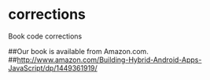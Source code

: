 corrections
===========

Book code corrections

##Our book is available from Amazon.com.
##http://www.amazon.com/Building-Hybrid-Android-Apps-JavaScript/dp/1449361919/
